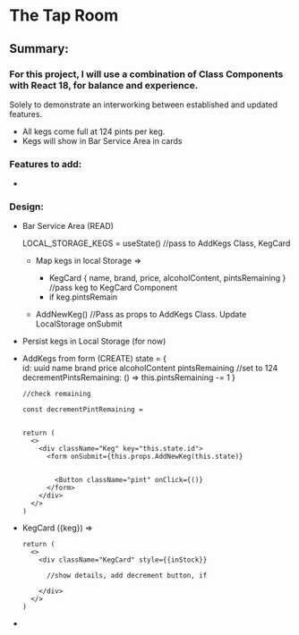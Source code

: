 # The Tap Room

## Summary:
### For this project, I will use a combination of Class Components with React 18, for balance and experience.
Solely to demonstrate an interworking between established and updated features.

- All kegs come full at 124 pints per keg.
- Kegs will show in Bar Service Area in cards


### Features to add:
- 




### Design:

- Bar Service Area (READ)

  LOCAL_STORAGE_KEGS = useState() //pass to AddKegs Class, KegCard

  - Map kegs in local Storage =>
    - KegCard { name, brand, price, alcoholContent, pintsRemaining } //pass keg to KegCard Component
    - if keg.pintsRemain

  - AddNewKeg() //Pass as props to AddKegs Class. Update LocalStorage onSubmit


- Persist kegs in Local Storage (for now)
- AddKegs from form (CREATE)
      state = {\
        id: uuid
        name
        brand
        price
        alcoholContent
        pintsRemaining //set to 124
        decrementPintsRemaining: () => this.pintsRemaining -= 1
      }

      //check remaining

      const decrementPintRemaining = 


      return (
        <>
          <div className="Keg" key="this.state.id">
            <form onSubmit={this.props.AddNewKeg(this.state)}
              

              <Button className="pint" onClick={()}
            </form>
          </div>
        </>
      )



- KegCard ({keg}) =>

      return (
        <>
          <div className="KegCard" style={{inStock}} 

            //show details, add decrement button, if 

          </div>
        </>
      )


<!-- - KegDetails :{id}  //React Router -->

- 